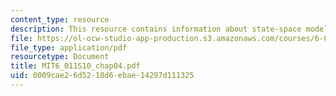 ```yaml
---
content_type: resource
description: This resource contains information about state-space models.
file: https://ol-ocw-studio-app-production.s3.amazonaws.com/courses/6-011-introduction-to-communication-control-and-signal-processing-spring-2010/0009cae26d5218d6ebae14297d111325_MIT6_011S10_chap04.pdf
file_type: application/pdf
resourcetype: Document
title: MIT6_011S10_chap04.pdf
uid: 0009cae2-6d52-18d6-ebae-14297d111325
---
```


